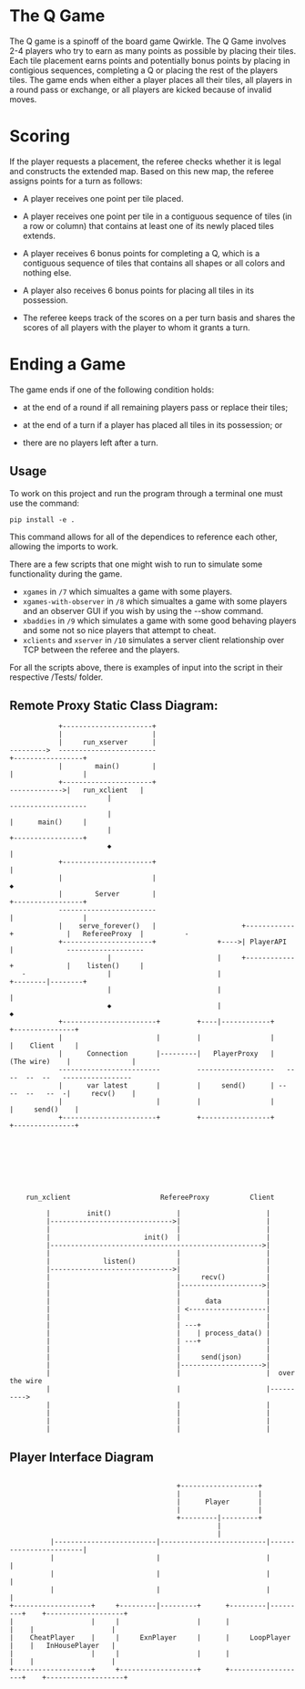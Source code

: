 # The Q Game

The Q game is a spinoff of the board game Qwirkle. The Q Game involves 2-4 players who try to earn as many points as possible by placing their tiles. Each tile placement earns points and potentially bonus points by placing in contigious sequences, completing a Q or placing the rest of the players tiles. The game ends when either a player places all their tiles, all players in a round pass or exchange, or all players are kicked because of invalid moves.

# Scoring

If the player requests a placement, the referee checks whether it is legal and constructs the extended map. Based on this new map, the referee assigns points for a turn as follows:
- A player receives one point per tile placed.

- A player receives one point per tile in a contiguous sequence of tiles (in a row or column) that contains at least one of its newly placed tiles extends.

- A player receives 6 bonus points for completing a Q, which is a contiguous sequence of tiles that contains all shapes or all colors and nothing else.

- A player also receives 6 bonus points for placing all tiles in its possession.

- The referee keeps track of the scores on a per turn basis and shares the scores of all players with the player to whom it grants a turn.
  
  
# Ending a Game

The game ends if one of the following condition holds:

- at the end of a round if all remaining players pass or replace their tiles;

- at the end of a turn if a player has placed all tiles in its possession; or

- there are no players left after a turn.


## Usage

To work on this project and run the program through a terminal one must use the command:
```
pip install -e .
```
This command allows for all of the dependices to reference each other, allowing the imports to work. 

There are a few scripts that one might wish to run to simulate some functionality during the game. <br>

- `xgames` in `/7` which simualtes a game with some players.
- `xgames-with-observer` in `/8` which simualtes a game with some players and an observer GUI if you wish by using the --show command.
- `xbaddies` in `/9` which simulates a game with some good behaving players and some not so nice players that attempt to cheat. 
- `xclients` and `xserver` in `/10` simulates a server client relationship over TCP between the referee and the players. 

<p> For all the scripts above, there is examples of input into the script in their respective /Tests/ folder. 

  
## Remote Proxy Static Class Diagram:

  
```
            +----------------------+                                                                                            
            |                      |                                                                                            
            |     run_xserver      |                                                                                            
--------->  ------------------------                                                +-----------------+                         
            |        main()        |                                                |                 |                         
            +----------------------+                                  ------------->|   run_xclient   |                         
                        |                                                           -------------------                         
                        |                                                           |      main()     |                         
                        |                                                           +-----------------+                         
                        ◆                                                                     |                                  
            +----------------------+                                                          |                                 
            |                      |                                                          ◆                                 
            |        Server        |                                                +-----------------+                         
            ------------------------                                                |                 |                         
            |    serve_forever()   |                     +------------+             |   RefereeProxy  |          -              
            +----------------------+               +---->| PlayerAPI  |             -------------------                         
                        |                          |     +------------+             |    listen()     |                         
   -                    |                          |                                +--------|--------+                         
                        |                          |                                         |                                  
                        ◆                          |                                         ◆                                  
            +-----------------------+         +----|------------+                    +---------------+                          
            |                       |         |                 |                    |    Client     |                          
            |      Connection       |---------|   PlayerProxy   |      (The wire)    |               |                          
            -------------------------         -------------------   --  --  --  --   -----------------                          
            |      var latest       |         |     send()      | --   --  --   --  -|     recv()    |                          
            |                       |         |                 |                    |     send()    |                          
            +-----------------------+         +-----------------+                    +---------------+             
                                                                                                                               
```
```
                                                                               
                                                                               
                                                                               
                                                                               
                                                                               
                                                                               
    run_xclient                      RefereeProxy          Client              
                                                                               
         |         init()                |                     |               
         |------------------------------>|                     |               
         |                               |                     |               
         |                       init()  |                     |               
         |---------------------------------------------------->|               
         |                               |                     |               
         |             listen()          |                     |               
         |------------------------------>|                     |               
         |                               |     recv()          |               
         |                               |-------------------->|               
         |                               |                     |               
         |                               |      data           |               
         |                               | <-------------------|               
         |                               |                     |               
         |                               | ---+                |               
         |                               |    | process_data() |               
         |                               | ---+                |               
         |                               |                     |               
         |                               |     send(json)      |               
         |                               |-------------------->|               
         |                               |                     |  over the wire
         |                               |                     |---------->     
         |                               |                     |               
         |                               |                     |               
         |                               |                     |               
         |                               |                     |               
```
## Player Interface Diagram
```                                                                                                                  
                                                                                                     
                                         +-------------------+                                       
                                         |                   |                                       
                                         |      Player       |                                       
                                         |                   |                                       
                                         +---------|---------+                                       
                                                   |                                                 
                                                   |                                                 
          |-------------------------|--------------------------|------------------------|            
          |                         |                          |                        |            
          |                         |                          |                        |            
          |                         |                          |                        |            
+-------------------+     +---------|---------+      +---------|---------+    +-------------------+  
|                   |     |                   |      |                   |    |                   |  
|    CheatPlayer    |     |     ExnPlayer     |      |     LoopPlayer    |    |   InHousePlayer   |  
|                   |     |                   |      |                   |    |                   |  
+-------------------+     +-------------------+      +-------------------+    +-------------------+
```
